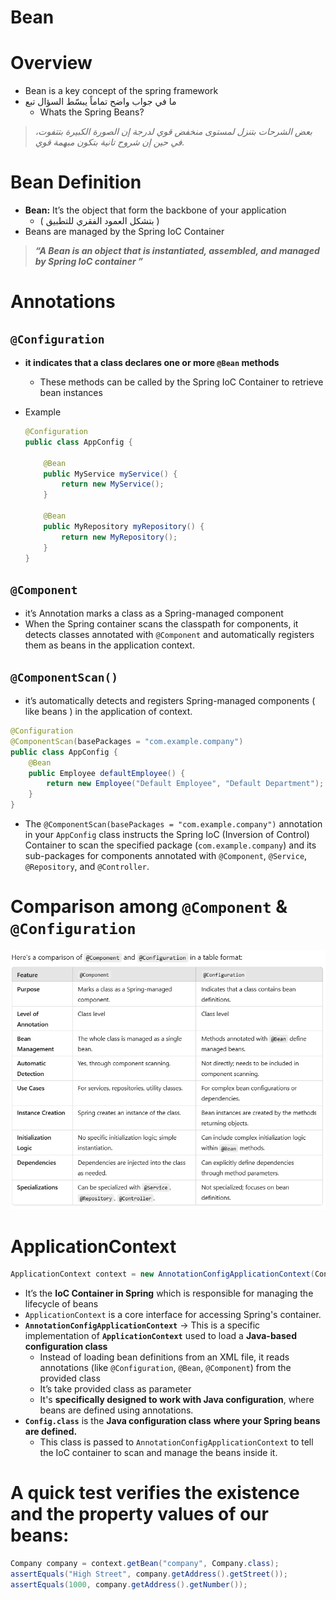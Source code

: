 # Bean

# Overview

- Bean is a key concept of the spring framework
- ما في جواب واضح تماماً يبسّط السؤال تبع
    - Whats the Spring Beans?

> *بعض الشرحات بتنزل لمستوى منخفض قوي لدرجة إن الصورة الكبيرة بتتفوت، في حين إن شروح تانية بتكون مبهمة قوي.*
> 

# Bean Definition

- **Bean:** It’s the object that form the backbone of your application
    - ( بتشكل العمود الفقري للتطبيق )
- Beans are managed by the Spring IoC Container

> ***“A Bean is an object that is instantiated, assembled, and managed by Spring IoC container ”***
> 

# Annotations

## **`@Configuration`**

- **it indicates that a class declares one or more `@Bean` methods**
    - These methods can be called by the Spring IoC Container to retrieve bean instances
- Example
    
    ```java
    @Configuration
    public class AppConfig {
    
        @Bean
        public MyService myService() {
            return new MyService();
        }
    
        @Bean
        public MyRepository myRepository() {
            return new MyRepository();
        }
    }
    ```
    

## **`@Component`**

- it’s Annotation marks a class as a Spring-managed component
- When the Spring container scans the classpath for components, it detects classes annotated with `@Component` and automatically registers them as beans in the application context.

## **`@ComponentScan()`**

- it’s automatically detects and registers Spring-managed components ( like beans ) in the application of context.

```java
@Configuration
@ComponentScan(basePackages = "com.example.company")
public class AppConfig {
    @Bean
    public Employee defaultEmployee() {
        return new Employee("Default Employee", "Default Department");
    }
}
```

- The `@ComponentScan(basePackages = "com.example.company")` annotation in your `AppConfig` class instructs the Spring IoC (Inversion of Control) Container to scan the specified package (`com.example.company`) and its sub-packages for components annotated with `@Component`, `@Service`, `@Repository`, and `@Controller`.

# Comparison among **`@Component`** & **`@Configuration`**

![image.png](Bean%20126f1472fabd800fb633f85956d70254/image.png)

# ApplicationContext

```java
ApplicationContext context = new AnnotationConfigApplicationContext(Config.class);
```

- It’s the **IoC Container in Spring** which is responsible for managing the lifecycle of beans
- `ApplicationContext` is a core interface for accessing Spring's container.
- **`AnnotationConfigApplicationContext`**  → This is a specific implementation of **`ApplicationContext`** used to load a **Java-based configuration class**
    - Instead of loading bean definitions from an XML file, it reads annotations (like `@Configuration`, `@Bean`, `@Component`) from the provided class
    - It’s take provided class as parameter
    - It's **specifically designed to work with Java configuration**, where beans are defined using annotations.
- **`Config.class`** is the **Java configuration class** **where your Spring beans are defined.**
    - This class is passed to `AnnotationConfigApplicationContext` to tell the IoC container to scan and manage the beans inside it.

# A quick test verifies the existence and the property values of our beans:

```java
Company company = context.getBean("company", Company.class);
assertEquals("High Street", company.getAddress().getStreet());
assertEquals(1000, company.getAddress().getNumber());
```